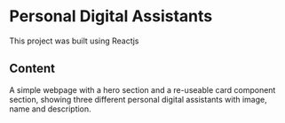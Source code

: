 # Personal Digital Assistants
This project was built using Reactjs

## Content
A simple webpage with a hero section and a re-useable card component section, 
showing three different personal digital assistants with image, name and description.

